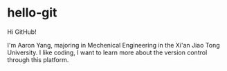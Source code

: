 # hello-git

Hi GitHub!

I'm Aaron Yang, majoring in Mechenical Engineering in the Xi'an Jiao Tong University. I like coding, I want to learn more about the version control through this platform.
